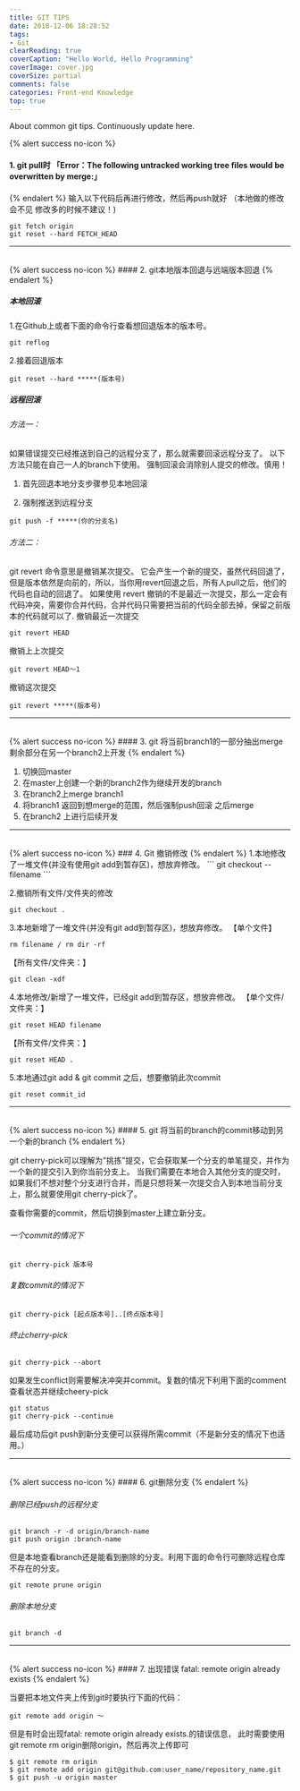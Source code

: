 ```yaml
---
title: GIT TIPS
date: 2018-12-06 18:28:52
tags:
- Git
clearReading: true
coverCaption: "Hello World, Hello Programming"
coverImage: cover.jpg
coverSize: partial
comments: false
categories: Front-end Knowledge
top: true
---
```


About common git tips. Continuously update here.

<!--more-->
{% alert success no-icon %}
#### 1. git pull时 「Error：The following untracked working tree files would be overwritten by merge:」
{% endalert %}
输入以下代码后再进行修改，然后再push就好 （本地做的修改会不见 修改多的时候不建议！)

```
git fetch origin
git reset --hard FETCH_HEAD
```
***
<br>
{% alert success no-icon %}
#### 2. git本地版本回退与远端版本回退
{% endalert %}

##### 本地回滚
1.在Github上或者下面的命令行查看想回退版本的版本号。
 
 ```
 git reflog
 ```

2.接着回退版本
```
git reset --hard *****(版本号)
```

##### 远程回滚
###### 方法一：
如果错误提交已经推送到自己的远程分支了，那么就需要回滚远程分支了。 以下方法只能在自己一人的branch下使用。
强制回滚会消除别人提交的修改。慎用！

1. 首先回退本地分支步骤参见本地回滚

2. 强制推送到远程分支

```
git push -f *****(你的分支名)
```

###### 方法二：
git revert 命令意思是撤销某次提交。
它会产生一个新的提交，虽然代码回退了，但是版本依然是向前的，所以，当你用revert回退之后，所有人pull之后，他们的代码也自动的回退了。
如果使用 revert 撤销的不是最近一次提交，那么一定会有代码冲突，需要你合并代码，合并代码只需要把当前的代码全部去掉，保留之前版本的代码就可以了.
撤销最近一次提交

```
git revert HEAD
```

撤销上上次提交
```
git revert HEAD～1
```

撤销这次提交
```
git revert *****(版本号)
```
***
<br>
{% alert success no-icon %}
#### 3. git 将当前branch1的一部分抽出merge 剩余部分在另一个branch2上开发
{% endalert %}

1. 切换回master
2. 在master上创建一个新的branch2作为继续开发的branch
3. 在branch2上merge branch1
4. 将branch1 返回到想merge的范围，然后强制push回滚 之后merge
5. 在branch2 上进行后续开发

***
<br>
{% alert success no-icon %}
### 4. Git 撤销修改
{% endalert %}
1.本地修改了一堆文件(并没有使用git add到暂存区)，想放弃修改。
```
git checkout -- filename
```

2.撤销所有文件/文件夹的修改
```
git checkout .
```

3.本地新增了一堆文件(并没有git add到暂存区)，想放弃修改。
【单个文件】
```
rm filename / rm dir -rf
```

【所有文件/文件夹：】
```
git clean -xdf
```

4.本地修改/新增了一堆文件，已经git add到暂存区，想放弃修改。
【单个文件/文件夹：】
```
git reset HEAD filename
```

【所有文件/文件夹：】
```
git reset HEAD .
```

5.本地通过git add & git commit 之后，想要撤销此次commit
```
git reset commit_id
```
***
<br>
{% alert success no-icon %}
#### 5. git 将当前的branch的commit移动到另一个新的branch
{% endalert %}

git cherry-pick可以理解为”挑拣”提交，它会获取某一个分支的单笔提交，并作为一个新的提交引入到你当前分支上。 当我们需要在本地合入其他分支的提交时，如果我们不想对整个分支进行合并，而是只想将某一次提交合入到本地当前分支上，那么就要使用git cherry-pick了。

查看你需要的commit，然后切换到master上建立新分支。

###### 一个commit的情况下
```
git cherry-pick 版本号
```

###### 复数commit的情况下
```
git cherry-pick [起点版本号]..[终点版本号]
```

###### 终止cherry-pick
```
git cherry-pick --abort
```

如果发生conflict则需要解决冲突并commit。复数的情况下利用下面的comment查看状态并继续cheery-pick
```
git status
git cherry-pick --continue
```

最后成功后git push到新分支便可以获得所需commit（不是新分支的情况下也适用。）

***
<br>
{% alert success no-icon %}
#### 6. git删除分支
{% endalert %}

###### 删除已经push的远程分支
```
git branch -r -d origin/branch-name
git push origin :branch-name
```

但是本地查看branch还是能看到删除的分支。利用下面的命令行可删除远程仓库不存在的分支。

```
git remote prune origin
```

###### 删除本地分支
```
git branch -d
```
***
<br>
{% alert success no-icon %}
#### 7. 出现错误 fatal: remote origin already exists
{% endalert %}

当要把本地文件夹上传到git时要执行下面的代码：

```
git remote add origin 〜
```

但是有时会出现fatal: remote origin already exists.的错误信息，
此时需要使用git remote rm origin删除origin，然后再次上传即可

```
$ git remote rm origin
$ git remote add origin git@github.com:user_name/repository_name.git
$ git push -u origin master
```
